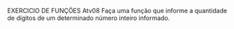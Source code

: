 EXERCICIO DE FUNÇÕES
Atv08 Faça uma função que informe a quantidade de dígitos de um determinado número inteiro informado.